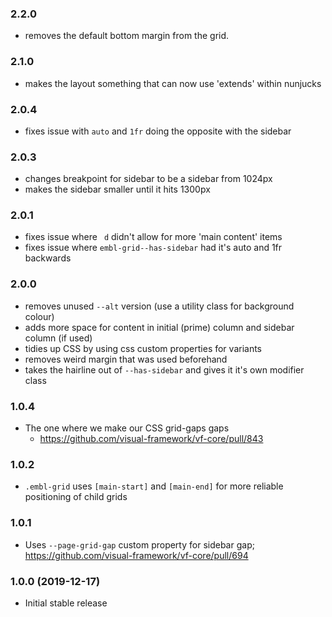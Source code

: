 ### 2.2.0

* removes the default bottom margin from the grid.

### 2.1.0

* makes the layout something that can now use 'extends' within nunjucks

### 2.0.4

* fixes issue with `auto` and `1fr` doing the opposite with the sidebar


### 2.0.3

* changes breakpoint for sidebar to be a sidebar from 1024px
* makes the sidebar smaller until it hits 1300px

### 2.0.1

* fixes issue where ` d` didn't allow for more 'main content' items
* fixes issue where `embl-grid--has-sidebar` had it's auto and 1fr backwards

### 2.0.0

* removes unused `--alt` version (use a utility class for background colour)
* adds more space for content in initial (prime) column and sidebar column (if used)
* tidies up CSS by using css custom properties for variants
* removes weird margin that was used beforehand
* takes the hairline out of `--has-sidebar` and gives it it's own modifier class

### 1.0.4

* The one where we make our CSS grid-gaps gaps
  - https://github.com/visual-framework/vf-core/pull/843

### 1.0.2

* `.embl-grid` uses `[main-start]` and `[main-end]` for more reliable positioning of child grids

### 1.0.1

* Uses `--page-grid-gap` custom property for sidebar gap; https://github.com/visual-framework/vf-core/pull/694

### 1.0.0 (2019-12-17)

* Initial stable release

